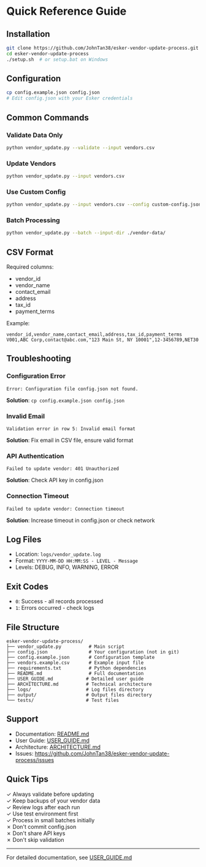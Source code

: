 # Quick Reference Guide

## Installation

```bash
git clone https://github.com/JohnTan38/esker-vendor-update-process.git
cd esker-vendor-update-process
./setup.sh  # or setup.bat on Windows
```

## Configuration

```bash
cp config.example.json config.json
# Edit config.json with your Esker credentials
```

## Common Commands

### Validate Data Only
```bash
python vendor_update.py --validate --input vendors.csv
```

### Update Vendors
```bash
python vendor_update.py --input vendors.csv
```

### Use Custom Config
```bash
python vendor_update.py --input vendors.csv --config custom-config.json
```

### Batch Processing
```bash
python vendor_update.py --batch --input-dir ./vendor-data/
```

## CSV Format

Required columns:
- vendor_id
- vendor_name
- contact_email
- address
- tax_id
- payment_terms

Example:
```csv
vendor_id,vendor_name,contact_email,address,tax_id,payment_terms
V001,ABC Corp,contact@abc.com,"123 Main St, NY 10001",12-3456789,NET30
```

## Troubleshooting

### Configuration Error
```
Error: Configuration file config.json not found.
```
**Solution**: `cp config.example.json config.json`

### Invalid Email
```
Validation error in row 5: Invalid email format
```
**Solution**: Fix email in CSV file, ensure valid format

### API Authentication
```
Failed to update vendor: 401 Unauthorized
```
**Solution**: Check API key in config.json

### Connection Timeout
```
Failed to update vendor: Connection timeout
```
**Solution**: Increase timeout in config.json or check network

## Log Files

- Location: `logs/vendor_update.log`
- Format: `YYYY-MM-DD HH:MM:SS - LEVEL - Message`
- Levels: DEBUG, INFO, WARNING, ERROR

## Exit Codes

- `0`: Success - all records processed
- `1`: Errors occurred - check logs

## File Structure

```
esker-vendor-update-process/
├── vendor_update.py          # Main script
├── config.json               # Your configuration (not in git)
├── config.example.json       # Configuration template
├── vendors.example.csv       # Example input file
├── requirements.txt          # Python dependencies
├── README.md                 # Full documentation
├── USER_GUIDE.md            # Detailed user guide
├── ARCHITECTURE.md          # Technical architecture
├── logs/                    # Log files directory
├── output/                  # Output files directory
└── tests/                   # Test files
```

## Support

- Documentation: [README.md](README.md)
- User Guide: [USER_GUIDE.md](USER_GUIDE.md)
- Architecture: [ARCHITECTURE.md](ARCHITECTURE.md)
- Issues: https://github.com/JohnTan38/esker-vendor-update-process/issues

## Quick Tips

✓ Always validate before updating  
✓ Keep backups of your vendor data  
✓ Review logs after each run  
✓ Use test environment first  
✓ Process in small batches initially  
✗ Don't commit config.json  
✗ Don't share API keys  
✗ Don't skip validation  

---

For detailed documentation, see [USER_GUIDE.md](USER_GUIDE.md)
